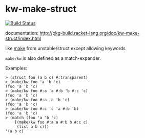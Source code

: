 kw-make-struct
==============

[![Build Status](https://travis-ci.org/AlexKnauth/kw-make-struct.png?branch=master)](https://travis-ci.org/AlexKnauth/kw-make-struct)

documentation: http://pkg-build.racket-lang.org/doc/kw-make-struct/index.html

like [make](http://docs.racket-lang.org/unstable/struct.html#%28form._%28%28lib._unstable%2Fstruct..rkt%29._make%29%29) from unstable/struct except allowing keywords

`make/kw` is also defined as a match-expander.

Examples:
```racket
> (struct foo (a b c) #:transparent)
> (make/kw foo 'a 'b 'c)
(foo 'a 'b 'c)
> (make/kw foo #:a 'a #:b 'b #:c 'c)
(foo 'a 'b 'c)
> (make/kw foo #:a 'a 'b 'c)
(foo 'a 'b 'c)
> (make/kw foo #:c 'c 'a #:b 'b)
(foo 'a 'b 'c)
> (match (foo 'a 'b 'c)
    [(make/kw foo #:a a #:b b #:c c)
     (list a b c)])
'(a b c)
```
